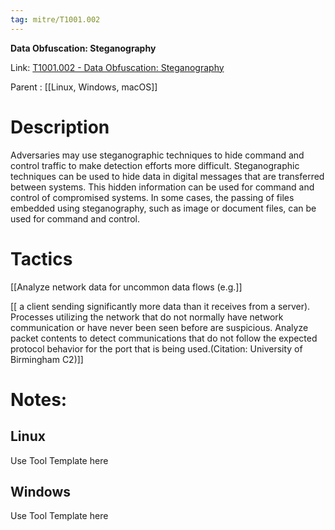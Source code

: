 ```yaml
---
tag: mitre/T1001.002
---
```


**Data Obfuscation: Steganography**

Link: [T1001.002 - Data Obfuscation: Steganography](https://attack.mitre.org/techniques/T1001/002)

Parent : [[Linux, Windows, macOS]]


# Description

Adversaries may use steganographic techniques to hide command and control traffic to make detection efforts more difficult. Steganographic techniques can be used to hide data in digital messages that are transferred between systems. This hidden information can be used for command and control of compromised systems. In some cases, the passing of files embedded using steganography, such as image or document files, can be used for command and control. 

# Tactics


[[Analyze network data for uncommon data flows (e.g.]]

[[ a client sending significantly more data than it receives from a server). Processes utilizing the network that do not normally have network communication or have never been seen before are suspicious. Analyze packet contents to detect communications that do not follow the expected protocol behavior for the port that is being used.(Citation: University of Birmingham C2)]]


# Notes:

## Linux

Use Tool Template here

## Windows

Use Tool Template here